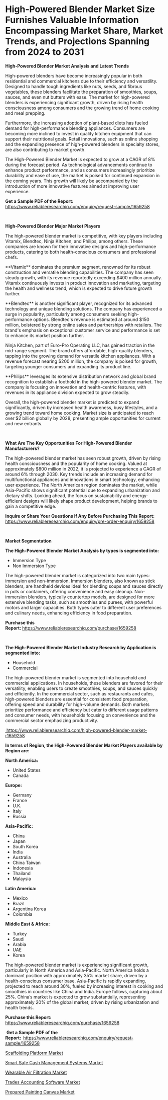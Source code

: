 <p><h1>High-Powered Blender Market Size Furnishes Valuable Information Encompassing Market Share, Market Trends, and Projections Spanning from 2024 to 2031</h1></p><p><strong>High-Powered Blender Market Analysis and Latest Trends</strong></p>
<p><p>High-powered blenders have become increasingly popular in both residential and commercial kitchens due to their efficiency and versatility. Designed to handle tough ingredients like nuts, seeds, and fibrous vegetables, these blenders facilitate the preparation of smoothies, soups, sauces, and even nut butters with ease. The market for high-powered blenders is experiencing significant growth, driven by rising health consciousness among consumers and the growing trend of home cooking and meal prepping.</p><p>Furthermore, the increasing adoption of plant-based diets has fueled demand for high-performance blending appliances. Consumers are becoming more inclined to invest in quality kitchen equipment that can support their nutritional goals. Retail innovations, such as online shopping and the expanding presence of high-powered blenders in specialty stores, are also contributing to market growth.</p><p>The High-Powered Blender Market is expected to grow at a CAGR of 8% during the forecast period. As technological advancements continue to enhance product performance, and as consumers increasingly prioritize durability and ease of use, the market is poised for continued expansion in the coming years. This growth will likely be accompanied by the introduction of more innovative features aimed at improving user experience.</p></p>
<p><strong>Get a Sample PDF of the Report:&nbsp;</strong> <a href="https://www.reliableresearchiq.com/enquiry/request-sample/1659258?utm_campaign=1138&utm_medium=2&utm_source=Github&utm_content=ia&utm_term=28092024&utm_id=high-powered-blender">https://www.reliableresearchiq.com/enquiry/request-sample/1659258</a></p>
<p>&nbsp;</p>
<p><strong>High-Powered Blender Major Market Players</strong></p>
<p><p>The high-powered blender market is competitive, with key players including Vitamix, Blendtec, Ninja Kitchen, and Philips, among others. These companies are known for their innovative designs and high-performance products, catering to both health-conscious consumers and professional chefs.</p><p>**Vitamix** dominates the premium segment, renowned for its robust construction and versatile blending capabilities. The company has seen steady growth, with its revenue reportedly exceeding $400 million annually. Vitamix continuously invests in product innovation and marketing, targeting the health and wellness trend, which is expected to drive future growth further.</p><p>**Blendtec** is another significant player, recognized for its advanced technology and unique blending solutions. The company has experienced a surge in popularity, particularly among consumers seeking high-performance options. Blendtec's revenue is estimated at around $150 million, bolstered by strong online sales and partnerships with retailers. The brand's emphasis on exceptional customer service and performance is set to enhance its market position further.</p><p>Ninja Kitchen, part of Euro-Pro Operating LLC, has gained traction in the mid-range segment. The brand offers affordable, high-quality blenders, tapping into the growing demand for versatile kitchen appliances. With a revenue forecast nearing $200 million, the company is poised for growth, targeting younger consumers and expanding its product line.</p><p>**Philips** leverages its extensive distribution network and global brand recognition to establish a foothold in the high-powered blender market. The company is focusing on innovation and health-centric features, with revenues in its appliance division expected to grow steadily.</p><p>Overall, the high-powered blender market is predicted to expand significantly, driven by increased health awareness, busy lifestyles, and a growing trend toward home cooking. Market size is anticipated to reach over $2 billion globally by 2028, presenting ample opportunities for current and new entrants.</p></p>
<p>&nbsp;</p>
<p><strong>What Are The Key Opportunities For High-Powered Blender Manufacturers?</strong></p>
<p><p>The high-powered blender market has seen robust growth, driven by rising health consciousness and the popularity of home cooking. Valued at approximately $800 million in 2022, it is projected to experience a CAGR of around 6% through 2030. Key trends include an increasing demand for multifunctional appliances and innovations in smart technology, enhancing user experience. The North American region dominates the market, while Asia-Pacific shows significant potential due to expanding urbanization and dietary shifts. Looking ahead, the focus on sustainability and energy-efficient designs will likely shape product development, helping brands to gain a competitive edge.</p></p>
<p><strong>Inquire or Share Your Questions If Any Before Purchasing This Report:</strong> <a href="https://www.reliableresearchiq.com/enquiry/pre-order-enquiry/1659258?utm_campaign=1138&utm_medium=2&utm_source=Github&utm_content=ia&utm_term=28092024&utm_id=high-powered-blender">https://www.reliableresearchiq.com/enquiry/pre-order-enquiry/1659258</a></p>
<p>&nbsp;</p>
<p><strong>Market Segmentation</strong></p>
<p><strong>The High-Powered Blender Market Analysis by types is segmented into:</strong></p>
<p><ul><li>Immersion Type</li><li>Non Immersion Type</li></ul></p>
<p><p>The high-powered blender market is categorized into two main types: immersion and non-immersion. Immersion blenders, also known as stick blenders, are handheld devices ideal for blending soups and sauces directly in pots or containers, offering convenience and easy cleanup. Non-immersion blenders, typically countertop models, are designed for more extensive blending tasks, such as smoothies and purees, with powerful motors and larger capacities. Both types cater to different user preferences and culinary needs, enhancing efficiency in food preparation.</p></p>
<p><strong>Purchase this Report:&nbsp;</strong><a href="https://www.reliableresearchiq.com/purchase/1659258?utm_campaign=1138&utm_medium=2&utm_source=Github&utm_content=ia&utm_term=28092024&utm_id=high-powered-blender">https://www.reliableresearchiq.com/purchase/1659258</a></p>
<p>&nbsp;</p>
<p><strong>The High-Powered Blender Market Industry Research by Application is segmented into:</strong></p>
<p><ul><li>Household</li><li>Commercial</li></ul></p>
<p><p>The high-powered blender market is segmented into household and commercial applications. In households, these blenders are favored for their versatility, enabling users to create smoothies, soups, and sauces quickly and efficiently. In the commercial sector, such as restaurants and cafes, high-powered blenders are essential for consistent food preparation, offering speed and durability for high-volume demands. Both markets prioritize performance and efficiency but cater to different usage patterns and consumer needs, with households focusing on convenience and the commercial sector emphasizing productivity.</p></p>
<p><a href="https://www.reliableresearchiq.com/high-powered-blender-market-r1659258?utm_campaign=1138&utm_medium=2&utm_source=Github&utm_content=ia&utm_term=28092024&utm_id=high-powered-blender">&nbsp;https://www.reliableresearchiq.com/high-powered-blender-market-r1659258</a></p>
<p><strong>In terms of Region, the High-Powered Blender Market Players available by Region are:</strong></p>
<p>
    <p> <strong> North America: </strong>
        <ul>
            <li>United States</li>
            <li>Canada</li>
        </ul>
        </p> 
    <p> <strong> Europe: </strong>
        <ul>
            <li>Germany</li>
            <li>France</li>
            <li>U.K.</li>
            <li>Italy</li>
            <li>Russia</li>
        </ul>
        </p> 
    <p> <strong> Asia-Pacific: </strong>
        <ul>
            <li>China</li>
            <li>Japan</li>
            <li>South Korea</li>
            <li>India</li>
            <li>Australia</li>
            <li>China Taiwan</li>
            <li>Indonesia</li>
            <li>Thailand</li>
            <li>Malaysia</li>
        </ul>
        </p> 
    <p> <strong> Latin America: </strong>
        <ul>
            <li>Mexico</li>
            <li>Brazil</li>
            <li>Argentina Korea</li>
            <li>Colombia</li>
        </ul>
        </p> 
    <p> <strong> Middle East & Africa: </strong>
        <ul>
            <li>Turkey</li>
            <li>Saudi</li>
            <li>Arabia</li>
            <li>UAE</li>
            <li>Korea</li>
        </ul>
    </p>
    </p>
<p><p>The high-powered blender market is experiencing significant growth, particularly in North America and Asia-Pacific. North America holds a dominant position with approximately 35% market share, driven by a health-conscious consumer base. Asia-Pacific is rapidly expanding, projected to reach around 30%, fueled by increasing interest in cooking and smoothies in countries like China and India. Europe follows, capturing about 25%. China’s market is expected to grow substantially, representing approximately 20% of the global market, driven by rising urbanization and health trends.</p></p>
<p><strong>Purchase this Report: </strong><a href="https://www.reliableresearchiq.com/purchase/1659258?utm_campaign=1138&utm_medium=2&utm_source=Github&utm_content=ia&utm_term=28092024&utm_id=high-powered-blender">https://www.reliableresearchiq.com/purchase/1659258</a></p>
<p>&nbsp;<strong>Get a Sample PDF of the Report:&nbsp;&nbsp;</strong><a href="https://www.reliableresearchiq.com/enquiry/request-sample/1659258?utm_campaign=1138&utm_medium=2&utm_source=Github&utm_content=ia&utm_term=28092024&utm_id=high-powered-blender">https://www.reliableresearchiq.com/enquiry/request-sample/1659258</a></p>
<p><strong></strong></p>
<p><p><a href="https://www.linkedin.com/pulse/why-should-you-invest-scaffolding-platform-market-trends-ysdrc?utm_campaign=1138&utm_medium=2&utm_source=Github&utm_content=ia&utm_term=28092024&utm_id=high-powered-blender">Scaffolding Platform Market</a></p><p><a href="https://issuu.com/reportprime-2/docs/smart-safe-cash-management-systems-_84a0b9dc6cac3e?utm_campaign=1138&utm_medium=2&utm_source=Github&utm_content=ia&utm_term=28092024&utm_id=high-powered-blender">Smart Safe Cash Management Systems Market</a></p><p><a href="https://github.com/GreisGjoni464/Market-Research-Report-List-1/blob/main/wearable-air-filtration-market.md?utm_campaign=1138&utm_medium=2&utm_source=Github&utm_content=ia&utm_term=28092024&utm_id=high-powered-blender">Wearable Air Filtration Market</a></p><p><a href="https://issuu.com/reportprime-2/docs/trades-accounting-software-market-s_18efdec16db760?utm_campaign=1138&utm_medium=2&utm_source=Github&utm_content=ia&utm_term=28092024&utm_id=high-powered-blender">Trades Accounting Software Market</a></p><p><a href="https://www.linkedin.com/pulse/prepared-painting-canvas-market-trends-strategic-insights-bm2ke?utm_campaign=1138&utm_medium=2&utm_source=Github&utm_content=ia&utm_term=28092024&utm_id=high-powered-blender">Prepared Painting Canvas Market</a></p></p>